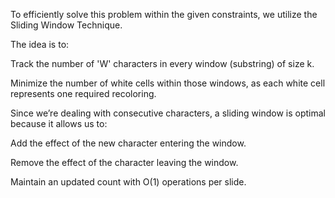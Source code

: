 To efficiently solve this problem within the given constraints, we utilize the Sliding Window Technique.

The idea is to:

Track the number of 'W' characters in every window (substring) of size k.

Minimize the number of white cells within those windows, as each white cell represents one required recoloring.

Since we’re dealing with consecutive characters, a sliding window is optimal because it allows us to:

Add the effect of the new character entering the window.

Remove the effect of the character leaving the window.

Maintain an updated count with O(1) operations per slide.

